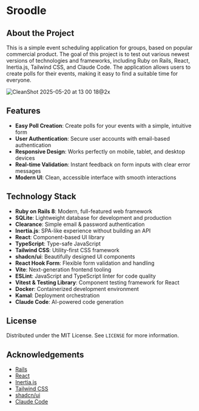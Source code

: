 # Sroodle

## About the Project

This is a simple event scheduling application for groups, based on popular
commercial product. The goal of this project is to test out various newest
versions of technologies and frameworks, including Ruby on Rails, React,
Inertia.js, Tailwind CSS, and Claude Code. The application allows users to
create polls for their events, making it easy to find a suitable time for
everyone.

![CleanShot 2025-05-20 at 13 00 18@2x](https://github.com/user-attachments/assets/00312e46-5e2b-48ff-b736-e1767ad79859)

## Features

- **Easy Poll Creation**: Create polls for your events with a simple, intuitive form
- **User Authentication**: Secure user accounts with email-based authentication
- **Responsive Design**: Works perfectly on mobile, tablet, and desktop devices
- **Real-time Validation**: Instant feedback on form inputs with clear error messages
- **Modern UI**: Clean, accessible interface with smooth interactions

## Technology Stack

- **Ruby on Rails 8**: Modern, full-featured web framework
- **SQLite**: Lightweight database for development and production
- **Clearance**: Simple email & password authentication
- **Inertia.js**: SPA-like experience without building an API
- **React**: Component-based UI library
- **TypeScript**: Type-safe JavaScript
- **Tailwind CSS**: Utility-first CSS framework
- **shadcn/ui**: Beautifully designed UI components
- **React Hook Form**: Flexible form validation and handling
- **Vite**: Next-generation frontend tooling
- **ESLint**: JavaScript and TypeScript linter for code quality
- **Vitest & Testing Library**: Component testing framework for React
- **Docker**: Containerized development environment
- **Kamal**: Deployment orchestration
- **Claude Code**: AI-powered code generation

## License

Distributed under the MIT License. See `LICENSE` for more information.

## Acknowledgements

- [Rails](https://rubyonrails.org/)
- [React](https://reactjs.org/)
- [Inertia.js](https://inertiajs.com/)
- [Tailwind CSS](https://tailwindcss.com/)
- [shadcn/ui](https://ui.shadcn.com/)
- [Claude Code](https://claude.ai/)
